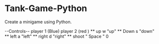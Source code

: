 # Tank-Game-Python
Create a minigame using Python.

--Controls--
             player 1 (Blue)    player 2 (red )
** up                w                  "up"
** Down              s                   "down"
** left              a                   "left"
** right             d                   "right"
** shoot             " Space "            0

